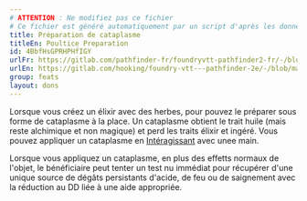 ```yaml
---
# ATTENTION : Ne modifiez pas ce fichier
# Ce fichier est généré automatiquement par un script d'après les données du module Foundry VTT officiel et de sa traduction
title: Préparation de cataplasme
titleEn: Poultice Preparation
id: 4BbfHsGPRHPHfIGY
urlFr: https://gitlab.com/pathfinder-fr/foundryvtt-pathfinder2-fr/-/blob/master/data/feats/4BbfHsGPRHPHfIGY.htm
urlEn: https://gitlab.com/hooking/foundry-vtt---pathfinder-2e/-/blob/master/packs/data/feats.db/poultice-preparation.json
group: feats
layout: dons
---
```

Lorsque vous créez un élixir avec des herbes, pour pouvez le préparer sous forme de cataplasme à la place. Un cataplasme obtient le trait huile (mais reste alchimique et non magique) et perd les traits élixir et ingéré. Vous pouvez appliquer un cataplasme en [Intéragissant](../actions/interagir.md) avec unee main.

Lorsque vous appliquez un cataplasme, en plus des effetts normaux de l'objet, le bénéficiaire peut tenter un test nu immédiat pour récupérer d'une unique source de dégâts persistants d'acide, de feu ou de saignement avec la réduction au DD liée à une aide appropriée.


